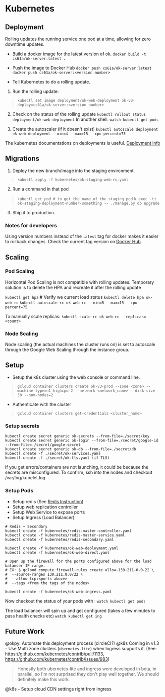 # Kubernetes

## Deployment

Rolling updates the running service one pod at a time, allowing for zero downtime updates.

- Build a docker image for the latest version of ok.
`docker build -t cs61a/ok-server:latest .`
- Push the image to Docker Hub
`docker push cs61a/ok-server:latest`
`docker push cs61a/ok-server:<version number>`

- Tell Kubernetes to do a rolling update.

1. Run the rolling update:
> `kubectl set image deployment/ok-web-deployment ok-v3-deploy=cs61a/ok-server:<version number>`

2. Check on the status of the rolling update
`kubectl rollout status deployment/ok-web-deployment`
In another shell:
`watch kubectl get pods`

4. Create the autoscaler (if it doesn't exist)
`kubectl autoscale deployment ok-web-deployment --min=4 --max=15 --cpu-percent=75`

The kubernetes documentations on deployments is useful. [Deployment Info](http://kubernetes.io/docs/user-guide/deployments/)

## Migrations

1. Deploy the new branch/image into the staging environment.
> `kubectl apply -f kubernetes/ok-staging-web-rc.yaml`

2. Run a command in that pod
> `kubectl get pod # to get the name of the staging pod`
> `k exec -ti ok-staging-deployment-number-something -- ./manage.py db upgrade`

3. Ship it to production.

### Notes for developers

Using version numbers instead of the `latest` tag for docker makes it easier to rollback changes. Check the current tag version on [Docker Hub](https://hub.docker.com/r/cs61a/ok-server/)

## Scaling

### Pod Scaling

Horizontal Pod Scaling is not compatible with rolling updates.
Temporary solution is to delete the HPA and recreate it after the rolling update

`kubectl get hpa` # Verify we current load status
`kubectl delete hpa ok-web-rc`
`kubectl autoscale rc ok-web-rc --min=5 --max=15 --cpu-percent=75`

To manually scale replicas:
`kubectl scale rc ok-web-rc --replicas=<count>`

### Node Scaling

Node scaling (the actual machines the cluster runs on) is set to autoscale through
the Google Web Scaling through the instance group.

## Setup
- Setup the k8s cluster using the web console or command line.

> `gcloud container clusters create ok-v3-prod --zone <zone> --machine-type=n1-highcpu-2 --network <network_name> --disk-size 50 --num-nodes=2`

- Authenticate with the cluster

> `gcloud container clusters get-credentials <cluster_name>`

### Setup secrets

```
kubectl create secret generic ok-secrets --from-file=./secret/key
kubectl create secret generic ok-login --from-file=./secret/google-id --from-file=./secret/google-secret
kubectl create secret generic ok-db --from-file=./secret/db
kubectl create -f ./secret/ok-services.yaml
kubectl create -f ./secret/ok-tls.yaml (if TLS)
```

If you get errors/containers are not launching, it could be because the secrets are misconfigured.
To confirm, ssh into the nodes and checkout /var/log/kubelet.log

### Setup Pods
- Setup redis (See [Redis Instruction](https://github.com/kubernetes/kubernetes/blob/release-1.3/examples/guestbook/README.md))
- Setup web replication controller
- Setup Web Service to expose ports
- Setup Ingress (Load Balancer)

```
# Redis + Secondary
kubectl create -f kubernetes/redis-master-controller.yaml
kubectl create -f kubernetes/redis-master-service.yaml
kubectl create -f kubernetes/redis-secondary.yaml

kubectl create -f kubernetes/ok-web-deployment.yaml
kubectl create -f kubernetes/ok-web-direct.yaml

# Open up the firewall for the ports configured above for the load balancer IP range.
# EX: $ gcloud compute firewall-rules create allow-130-211-0-0-22 \
#  --source-ranges 130.211.0.0/22 \
#  --allow tcp:<ports above>
#  --tags <from the tags of the nodes>

kubectl create -f kubernetes/ok-web-ingress.yaml
```

Now checkout the status of your pods with : `watch kubectl get pods`

The load balancer will spin up and get configured (takes a few minutes to pass health checks etc)
`watch kubectl get ing`

## Future Work

@okpy: Automate this deployment process (circleCI?)
@k8s Coming in v1.3 - Use Multi zone clusters (`ubernetes-lite`) when Ingress supports it. (See: https://github.com/kubernetes/contrib/pull/1133, https://github.com/kubernetes/contrib/issues/983)

> Honestly both ubernetes-lite and ingress were developed in beta, in parallel, so I'm not surprised they don't play well together. We should definitely make this work.

@k8s - Setup cloud CDN settings right from ingress

